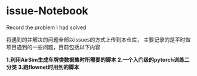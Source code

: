 # issue-Notebook
Record the problem I had solved

将遇到的并解决的问题全部以issues的方式上传到本仓库，
主要记录的是平时做项目遇到的一些问题，目前包括以下内容


**1.利用AirSim生成车牌类数据集时所需要的脚本**
**2.一个入门级的pytorch训练二分类**
**3.跑flownet时用到的脚本**